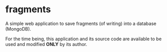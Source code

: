 # fragments

A simple web application to save fragments (of writing) into a database (MongoDB).

For the time being, this application and its source code are available to be used and modified __ONLY__ by its author.